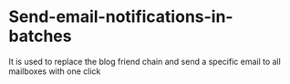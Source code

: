# Send-email-notifications-in-batches
It is used to replace the blog friend chain and send a specific email to all mailboxes with one click
